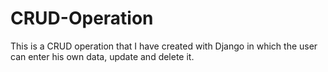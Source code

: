 # CRUD-Operation
This is a CRUD operation that I have created with Django in which the user can enter his own data, update and delete it.
